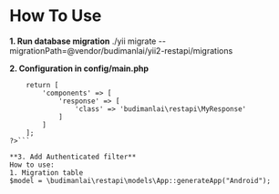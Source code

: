 # How To Use
**1. Run database migration**
./yii migrate --migrationPath=@vendor/budimanlai/yii2-restapi/migrations

**2. Configuration in config/main.php**
```<?php
    return [
        'components' => [
            'response' => [
                'class' => 'budimanlai\restapi\MyResponse'
            ]
        ]
    ];
?>```

**3. Add Authenticated filter**
How to use:
1. Migration table
$model = \budimanlai\restapi\models\App::generateApp("Android");


